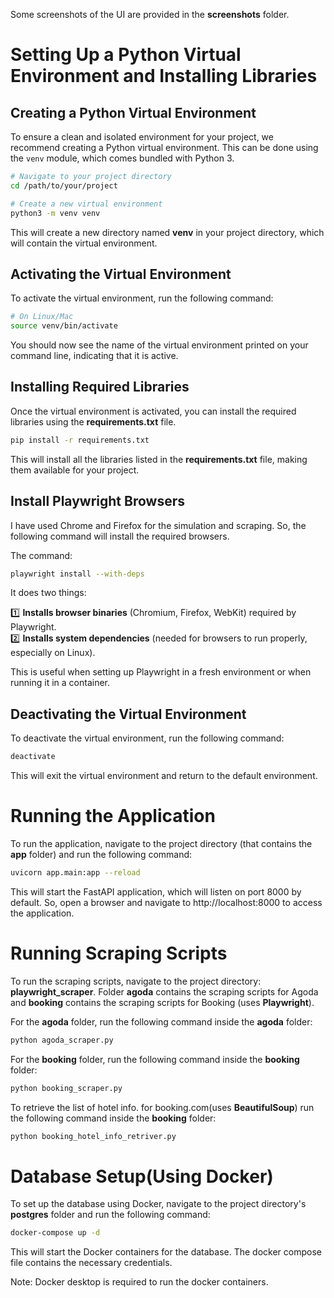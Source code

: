 Some screenshots of the UI are provided in the **screenshots** folder.

# Setting Up a Python Virtual Environment and Installing Libraries

## Creating a Python Virtual Environment

To ensure a clean and isolated environment for your project, we recommend creating a Python virtual environment. This can be done using the `venv` module, which comes bundled with Python 3.

```bash
# Navigate to your project directory
cd /path/to/your/project

# Create a new virtual environment
python3 -m venv venv
```

This will create a new directory named **venv** in your project directory, which will contain the virtual environment.

## Activating the Virtual Environment

To activate the virtual environment, run the following command:

```bash
# On Linux/Mac
source venv/bin/activate
```

You should now see the name of the virtual environment printed on your command line, indicating that it is active.

## Installing Required Libraries

Once the virtual environment is activated, you can install the required libraries using the **requirements.txt** file.

```bash
pip install -r requirements.txt
```

This will install all the libraries listed in the **requirements.txt** file, making them available for your project.

## Install Playwright Browsers

I have used Chrome and Firefox for the simulation and scraping. So, the following command will install the required browsers.

The command:  
```sh
playwright install --with-deps
```  
It does two things:  

1️⃣ **Installs browser binaries** (Chromium, Firefox, WebKit) required by Playwright.  
2️⃣ **Installs system dependencies** (needed for browsers to run properly, especially on Linux).  

This is useful when setting up Playwright in a fresh environment or when running it in a container.

## Deactivating the Virtual Environment

To deactivate the virtual environment, run the following command:

```bash
deactivate
```

This will exit the virtual environment and return to the default environment.

# Running the Application

To run the application, navigate to the project directory (that contains the **app** folder) and run the following command:

```bash
uvicorn app.main:app --reload
```

This will start the FastAPI application, which will listen on port 8000 by default. So, open a browser and navigate to http://localhost:8000 to access the application.

# Running Scraping Scripts

To run the scraping scripts, navigate to the project directory: **playwright_scraper**. Folder **agoda** contains the scraping scripts for Agoda and **booking** contains the scraping scripts for Booking (uses **Playwright**). 

For the **agoda** folder, run the following command inside the **agoda** folder:

```bash
python agoda_scraper.py
```

For the **booking** folder, run the following command inside the **booking** folder:

```bash
python booking_scraper.py
```

To retrieve the list of hotel info. for booking.com(uses **BeautifulSoup**) run the following command inside the **booking** folder:

```bash
python booking_hotel_info_retriver.py
```

# Database Setup(Using Docker)

To set up the database using Docker, navigate to the project directory's **postgres** folder and run the following command:

```bash
docker-compose up -d
```

This will start the Docker containers for the database. The docker compose file contains the necessary credentials.

Note: Docker desktop is required to run the docker containers.